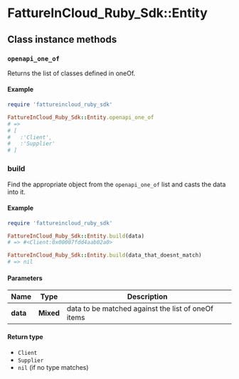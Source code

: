 # FattureInCloud_Ruby_Sdk::Entity

## Class instance methods

### `openapi_one_of`

Returns the list of classes defined in oneOf.

#### Example

```ruby
require 'fattureincloud_ruby_sdk'

FattureInCloud_Ruby_Sdk::Entity.openapi_one_of
# =>
# [
#   :'Client',
#   :'Supplier'
# ]
```

### build

Find the appropriate object from the `openapi_one_of` list and casts the data into it.

#### Example

```ruby
require 'fattureincloud_ruby_sdk'

FattureInCloud_Ruby_Sdk::Entity.build(data)
# => #<Client:0x00007fdd4aab02a0>

FattureInCloud_Ruby_Sdk::Entity.build(data_that_doesnt_match)
# => nil
```

#### Parameters

| Name | Type | Description |
| ---- | ---- | ----------- |
| **data** | **Mixed** | data to be matched against the list of oneOf items |

#### Return type

- `Client`
- `Supplier`
- `nil` (if no type matches)

